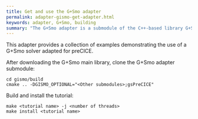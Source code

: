 ```yaml
---
title: Get and use the G+Smo adapter
permalink: adapter-gismo-get-adapter.html
keywords: adapter, G+Smo, building
summary: "The G+Smo adapter is a submodule of the C++-based library G+Smo. You can obtain the adapter by configuring the appropriate CMake options and building the library from source."
---
```


This adapter provides a collection of examples demonstrating the use of a G+Smo solver adapted for preCICE. 

After downloading the G+Smo main library, clone the G+Smo adapter submodule:

```
cd gismo/build
cmake .. -DGISMO_OPTIONAL="<Other submodules>;gsPreCICE" 
```
Build and install the tutorial:

```
make <tutorial name> -j <number of threads>
make install <tutorial name>
```


